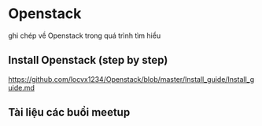 # Openstack
ghi chép về Openstack trong quá trình tìm hiểu


## Install Openstack  (step by step)

https://github.com/locvx1234/Openstack/blob/master/Install_guide/Install_guide.md

## Tài liệu các buổi meetup


